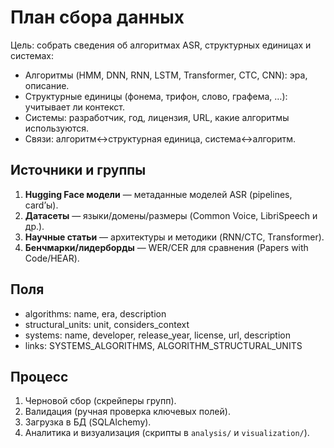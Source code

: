 # План сбора данных

Цель: собрать сведения об алгоритмах ASR, структурных единицах и системах:
- Алгоритмы (HMM, DNN, RNN, LSTM, Transformer, CTC, CNN): эра, описание.
- Структурные единицы (фонема, трифон, слово, графема, …): учитывает ли контекст.
- Системы: разработчик, год, лицензия, URL, какие алгоритмы используются.
- Связи: алгоритм↔структурная единица, система↔алгоритм.

## Источники и группы
1. **Hugging Face модели** — метаданные моделей ASR (pipelines, card’ы).
2. **Датасеты** — языки/домены/размеры (Common Voice, LibriSpeech и др.).
3. **Научные статьи** — архитектуры и методики (RNN/CTC, Transformer).
4. **Бенчмарки/лидерборды** — WER/CER для сравнения (Papers with Code/HEAR).

## Поля
- algorithms: name, era, description
- structural_units: unit, considers_context
- systems: name, developer, release_year, license, url, description
- links: SYSTEMS_ALGORITHMS, ALGORITHM_STRUCTURAL_UNITS

## Процесс
1. Черновой сбор (скрейперы групп).
2. Валидация (ручная проверка ключевых полей).
3. Загрузка в БД (SQLAlchemy).
4. Аналитика и визуализация (скрипты в `analysis/` и `visualization/`).
